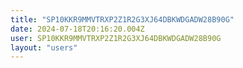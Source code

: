 ```yaml
---
title: "SP10KKR9MMVTRXP2Z1R2G3XJ64DBKWDGADW28B90G"
date: 2024-07-18T20:16:20.004Z
user: SP10KKR9MMVTRXP2Z1R2G3XJ64DBKWDGADW28B90G
layout: "users"
---
```

    
